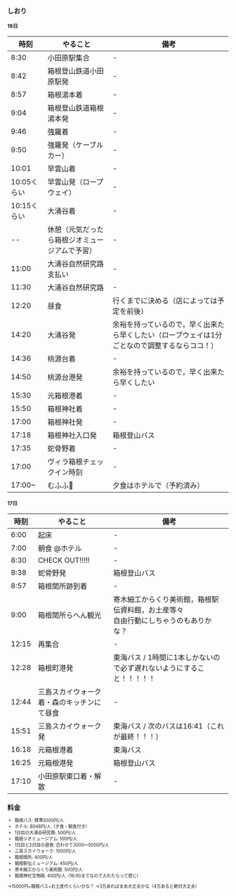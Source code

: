<!DOCTYPE html>
<html>
<head>
<meta charset="utf-8">
</head>
<body>
<span style="font-size: 70%;">

## しおり

### 16日
| 時刻 | やること | 備考 |
|--|--|--|
| 8:30 | 小田原駅集合 |- |
| 8:42 | 箱根登山鉄道小田原駅発 |- |
| 8:57 | 箱根湯本着 |-|
| 9:04 | 箱根登山鉄道箱根湯本発 |-|
| 9:46 | 強羅着 |-|
| 9:50 | 強羅発（ケーブルカー） |-|
| 10:01 | 早雲山着 |-|
| 10:05くらい | 早雲山発（ロープウェイ） |-|
| 10:15くらい | 大涌谷着 |-|
| -- | 休憩（元気だったら箱根ジオミュージアムで予習） |-|
| 11:00 | 大涌谷自然研究路支払い |-|
| 11:30 | 大涌谷自然研究路 |-|
| 12:20 | 昼食 | 行くまでに決める（店によっては予定を前後） |
| 14:20 | 大涌谷発 | 余裕を持っているので，早く出来たら早くしたい（ロープウェイは1分ごとなので調整するならココ！） |
| 14:36 | 桃源台着 | - |
| 14:50 | 桃源台港発 | 余裕を持っているので，早く出来たら早くしたい |
| 15:30 | 元箱根港着 | - |
| 15:50 | 箱根神社着 | - |
| 17:00 | 箱根神社発 | - |
| 17:18 | 箱根神社入口発 | 箱根登山バス |
| 17:35 | 蛇骨野着 | - |
| 17:00 | ヴィラ箱根チェックイン時刻 | - |
| 17:00~ | むふふ💒 | 夕食はホテルで（予約済み） |

<div style="page-break-before:always"></div>

### 17日
| 時刻 | やること | 備考 |
|--|--|--|
| 6:00 | 起床 |- |
| 7:00 | 朝食 @ホテル |- |
| 8:30 | CHECK OUT!!!!! |- |
| 8:38 | 蛇骨野発 | 箱根登山バス |
| 8:57 | 箱根関所跡到着 | - |
| 9:00 | 箱根関所らへん観光 | 寄木細工からくり美術館，箱根駅伝資料館，お土産等々<br>自由行動にしちゃうのもありかな？ |
|12:15 |再集合|-|
| 12:28 | 箱根町港発 | 東海バス / 1時間に1本しかないので必ず遅れないようにすること！！！！！ |
| 12:44 | 三島スカイウォーク着・森のキッチンにて昼食 |-|
| 15:51 | 三島スカイウォーク発 |東海バス / 次のバスは16:41（これが最終！！！）|
| 16:18 | 元箱根港着 |東海バス|
| 16:25 | 元箱根港発 |箱根登山バス|
| 17:10 | 小田原駅東口着・解散 |-|

<div style="page-break-before:always"></div>

## 料金
* 箱根パス: 標準5000円/人
* ホテル: 8048円/人（夕食・朝食付き）
* 1日目の大涌谷研究路: 500円/人 
* 箱根ジオミュージアム: 100円/人
* 1日目と2日目の昼食: 合わせて3000〜5000円/人
* 三島スカイウォーク: 1000円/人
* 箱根関所: 400円/人
* 箱根駅伝ミュージアム: 450円/人
* 寄木細工からくり美術館: 500円/人
* 箱根神社宝物殿: 400円/人（16:00までなので入れたらって感じ）

→15000円+箱根パス+お土産代くらいかな？
→3万あればまあ大丈夫かな（4万あると絶対大丈夫）


</span>
</body>
</html>